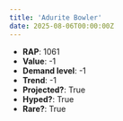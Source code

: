 ```yaml
---
title: 'Adurite Bowler'
date: 2025-08-06T00:00:00Z
---
```

- **RAP**: 1061
- **Value**: -1
- **Demand level**: -1
- **Trend**: -1
- **Projected?**: True
- **Hyped?**: True
- **Rare?**: True
